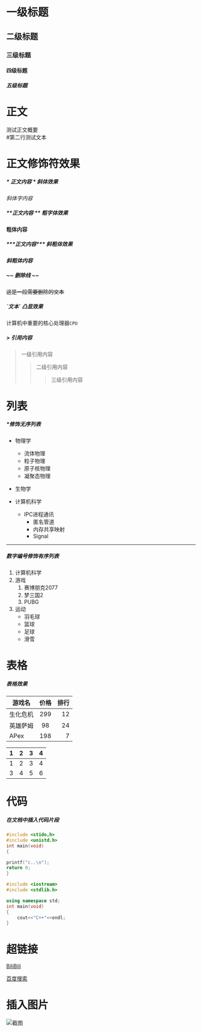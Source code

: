 # 一级标题

## 二级标题

### 三级标题

#### 四级标题

##### 五级标题

# 正文
测试正文概要<br>
\#第二行测试文本

# 正文修饰符效果

##### \* 正文内容 \*  斜体效果

*斜体字内容*

##### \*\*正文内容 \*\* 粗字体效果
**粗体内容**


##### \*\*\*正文内容\*\*\* 斜粗体效果
***斜粗体内容***

##### \~\~ 删除线 \~\~

~~这是一段需要删除的文本~~

##### \`文本\` 凸显效果

计算机中重要的核心处理器`CPU`

##### \> 引用内容
> 一级引用内容
>> 二级引用内容
>>> 三级引用内容

# 列表

##### \*修饰无序列表

* 物理学
  * 流体物理
  * 粒子物理
  * 原子核物理
  * 凝聚态物理

* 生物学
* 计算机科学
  * IPC进程通讯
    * 匿名管道
    * 内存共享映射
    * Signal
-----------------------------
##### 数字编号修饰有序列表
1. 计算机科学
2. 游戏
   1. 赛博朋克2077
   2. 梦三国2
   3. PUBG
3. 运动
   * 羽毛球
   * 篮球
   * 足球
   * 滑雪

# 表格

##### 表格效果
游戏名|价格|排行
--|:--:|--:
生化危机|299|12
英雄萨姆|98|24
APex|198|7

1|2|3|4
--|:--:|:--:|--:
1|2|3|4
3|4|5|6

# 代码
##### 在文档中插入代码片段

```c
#include <stido,h>
#include <unistd.h>
int main(void)
{

printf("c..\n");
return 0;
}
```
```cpp
#include <iostream>
#include <stdlib.h>

using namespace std;
int main(void)
{
	cout<<"C++"<<endl;
}
```

# 超链接
[BiliBili](https://www.bilibili.com "点击访问B站")

[百度搜索](http://www.baidu.com "点击访问百度")

# 插入图片

![截图](C://Users//谷飞达//Pictures//aaa.jpg "点击图片")

